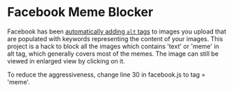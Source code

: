 # Facebook Meme Blocker
Facebook has been [automatically adding `alt` tags](https://code.facebook.com/posts/457605107772545/under-the-hood-building-accessibility-tools-for-the-visually-impaired-on-facebook/) to images you upload that are populated with keywords representing the content of your images. This project is a hack to block all the images which contains 'text' or 'meme' in alt tag, which generally covers most of the memes. The image can still be viewed in enlarged view by clicking on it.

To reduce the aggressiveness, change line 30 in facebook.js to tag = 'meme'.